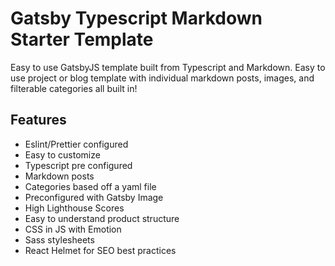 # Gatsby Typescript Markdown Starter Template

Easy to use GatsbyJS template built from Typescript and Markdown. Easy to use project or blog template with individual markdown posts, images, and filterable categories all built in!

## Features
- Eslint/Prettier configured
- Easy to customize
- Typescript pre configured
- Markdown posts
- Categories based off a yaml file
- Preconfigured with Gatsby Image
- High Lighthouse Scores
- Easy to understand product structure
- CSS in JS with Emotion
- Sass stylesheets
- React Helmet for SEO best practices
